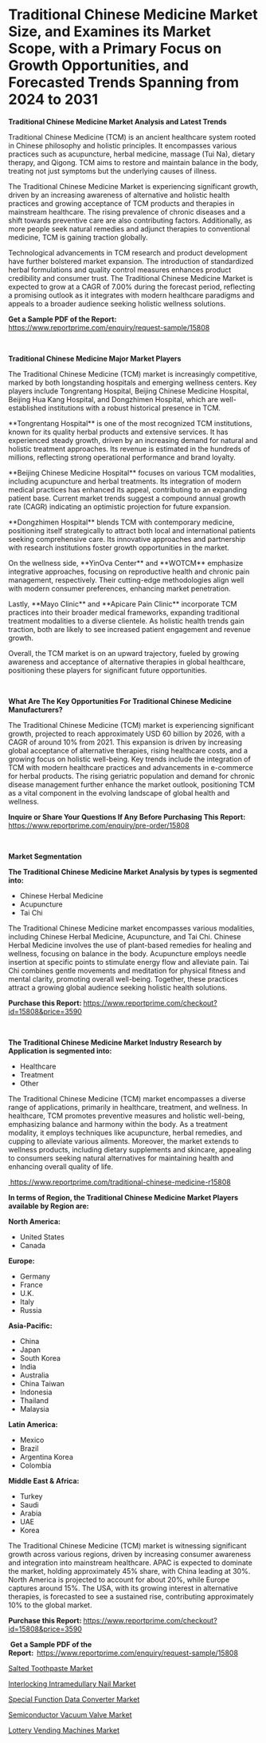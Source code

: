<p><h1>Traditional Chinese Medicine Market Size, and Examines its Market Scope, with a Primary Focus on Growth Opportunities, and Forecasted Trends Spanning from 2024 to 2031</h1></p><p><strong>Traditional Chinese Medicine Market Analysis and Latest Trends</strong></p>
<p><p>Traditional Chinese Medicine (TCM) is an ancient healthcare system rooted in Chinese philosophy and holistic principles. It encompasses various practices such as acupuncture, herbal medicine, massage (Tui Na), dietary therapy, and Qigong. TCM aims to restore and maintain balance in the body, treating not just symptoms but the underlying causes of illness.</p><p>The Traditional Chinese Medicine Market is experiencing significant growth, driven by an increasing awareness of alternative and holistic health practices and growing acceptance of TCM products and therapies in mainstream healthcare. The rising prevalence of chronic diseases and a shift towards preventive care are also contributing factors. Additionally, as more people seek natural remedies and adjunct therapies to conventional medicine, TCM is gaining traction globally.</p><p>Technological advancements in TCM research and product development have further bolstered market expansion. The introduction of standardized herbal formulations and quality control measures enhances product credibility and consumer trust. The Traditional Chinese Medicine Market is expected to grow at a CAGR of 7.00% during the forecast period, reflecting a promising outlook as it integrates with modern healthcare paradigms and appeals to a broader audience seeking holistic wellness solutions.</p></p>
<p><strong>Get a Sample PDF of the Report:&nbsp;</strong> <a href="https://www.reportprime.com/enquiry/request-sample/15808?utm_campaign=1842&utm_medium=2&utm_source=Github&utm_content=ia&utm_term=30112024&utm_id=traditional-chinese-medicine">https://www.reportprime.com/enquiry/request-sample/15808</a></p>
<p>&nbsp;</p>
<p><strong>Traditional Chinese Medicine Major Market Players</strong></p>
<p><p>The Traditional Chinese Medicine (TCM) market is increasingly competitive, marked by both longstanding hospitals and emerging wellness centers. Key players include Tongrentang Hospital, Beijing Chinese Medicine Hospital, Beijing Hua Kang Hospital, and Dongzhimen Hospital, which are well-established institutions with a robust historical presence in TCM.</p><p>**Tongrentang Hospital** is one of the most recognized TCM institutions, known for its quality herbal products and extensive services. It has experienced steady growth, driven by an increasing demand for natural and holistic treatment approaches. Its revenue is estimated in the hundreds of millions, reflecting strong operational performance and brand loyalty.</p><p>**Beijing Chinese Medicine Hospital** focuses on various TCM modalities, including acupuncture and herbal treatments. Its integration of modern medical practices has enhanced its appeal, contributing to an expanding patient base. Current market trends suggest a compound annual growth rate (CAGR) indicating an optimistic projection for future expansion.</p><p>**Dongzhimen Hospital** blends TCM with contemporary medicine, positioning itself strategically to attract both local and international patients seeking comprehensive care. Its innovative approaches and partnership with research institutions foster growth opportunities in the market.</p><p>On the wellness side, **YinOva Center** and **WOTCM** emphasize integrative approaches, focusing on reproductive health and chronic pain management, respectively. Their cutting-edge methodologies align well with modern consumer preferences, enhancing market penetration.</p><p>Lastly, **Mayo Clinic** and **Apicare Pain Clinic** incorporate TCM practices into their broader medical frameworks, expanding traditional treatment modalities to a diverse clientele. As holistic health trends gain traction, both are likely to see increased patient engagement and revenue growth.</p><p>Overall, the TCM market is on an upward trajectory, fueled by growing awareness and acceptance of alternative therapies in global healthcare, positioning these players for significant future opportunities.</p></p>
<p>&nbsp;</p>
<p><strong>What Are The Key Opportunities For Traditional Chinese Medicine Manufacturers?</strong></p>
<p><p>The Traditional Chinese Medicine (TCM) market is experiencing significant growth, projected to reach approximately USD 60 billion by 2026, with a CAGR of around 10% from 2021. This expansion is driven by increasing global acceptance of alternative therapies, rising healthcare costs, and a growing focus on holistic well-being. Key trends include the integration of TCM with modern healthcare practices and advancements in e-commerce for herbal products. The rising geriatric population and demand for chronic disease management further enhance the market outlook, positioning TCM as a vital component in the evolving landscape of global health and wellness.</p></p>
<p><strong>Inquire or Share Your Questions If Any Before Purchasing This Report:</strong> <a href="https://www.reportprime.com/enquiry/pre-order/15808?utm_campaign=1842&utm_medium=2&utm_source=Github&utm_content=ia&utm_term=30112024&utm_id=traditional-chinese-medicine">https://www.reportprime.com/enquiry/pre-order/15808</a></p>
<p>&nbsp;</p>
<p><strong>Market Segmentation</strong></p>
<p><strong>The Traditional Chinese Medicine Market Analysis by types is segmented into:</strong></p>
<p><ul><li>Chinese Herbal Medicine</li><li>Acupuncture</li><li>Tai Chi</li></ul></p>
<p><p>The Traditional Chinese Medicine market encompasses various modalities, including Chinese Herbal Medicine, Acupuncture, and Tai Chi. Chinese Herbal Medicine involves the use of plant-based remedies for healing and wellness, focusing on balance in the body. Acupuncture employs needle insertion at specific points to stimulate energy flow and alleviate pain. Tai Chi combines gentle movements and meditation for physical fitness and mental clarity, promoting overall well-being. Together, these practices attract a growing global audience seeking holistic health solutions.</p></p>
<p><strong>Purchase this Report:&nbsp;</strong><a href="https://www.reportprime.com/checkout?id=15808&price=3590&utm_campaign=1842&utm_medium=2&utm_source=Github&utm_content=ia&utm_term=30112024&utm_id=traditional-chinese-medicine">https://www.reportprime.com/checkout?id=15808&price=3590</a></p>
<p>&nbsp;</p>
<p><strong>The Traditional Chinese Medicine Market Industry Research by Application is segmented into:</strong></p>
<p><ul><li>Healthcare</li><li>Treatment</li><li>Other</li></ul></p>
<p><p>The Traditional Chinese Medicine (TCM) market encompasses a diverse range of applications, primarily in healthcare, treatment, and wellness. In healthcare, TCM promotes preventive measures and holistic well-being, emphasizing balance and harmony within the body. As a treatment modality, it employs techniques like acupuncture, herbal remedies, and cupping to alleviate various ailments. Moreover, the market extends to wellness products, including dietary supplements and skincare, appealing to consumers seeking natural alternatives for maintaining health and enhancing overall quality of life.</p></p>
<p><a href="https://www.reportprime.com/traditional-chinese-medicine-r15808?utm_campaign=1842&utm_medium=2&utm_source=Github&utm_content=ia&utm_term=30112024&utm_id=traditional-chinese-medicine">&nbsp;https://www.reportprime.com/traditional-chinese-medicine-r15808</a></p>
<p><strong>In terms of Region, the Traditional Chinese Medicine Market Players available by Region are:</strong></p>
<p>
    <p> <strong> North America: </strong>
        <ul>
            <li>United States</li>
            <li>Canada</li>
        </ul>
        </p> 
    <p> <strong> Europe: </strong>
        <ul>
            <li>Germany</li>
            <li>France</li>
            <li>U.K.</li>
            <li>Italy</li>
            <li>Russia</li>
        </ul>
        </p> 
    <p> <strong> Asia-Pacific: </strong>
        <ul>
            <li>China</li>
            <li>Japan</li>
            <li>South Korea</li>
            <li>India</li>
            <li>Australia</li>
            <li>China Taiwan</li>
            <li>Indonesia</li>
            <li>Thailand</li>
            <li>Malaysia</li>
        </ul>
        </p> 
    <p> <strong> Latin America: </strong>
        <ul>
            <li>Mexico</li>
            <li>Brazil</li>
            <li>Argentina Korea</li>
            <li>Colombia</li>
        </ul>
        </p> 
    <p> <strong> Middle East & Africa: </strong>
        <ul>
            <li>Turkey</li>
            <li>Saudi</li>
            <li>Arabia</li>
            <li>UAE</li>
            <li>Korea</li>
        </ul>
    </p>
    </p>
<p><p>The Traditional Chinese Medicine (TCM) market is witnessing significant growth across various regions, driven by increasing consumer awareness and integration into mainstream healthcare. APAC is expected to dominate the market, holding approximately 45% share, with China leading at 30%. North America is projected to account for about 20%, while Europe captures around 15%. The USA, with its growing interest in alternative therapies, is forecasted to see a sustained rise, contributing approximately 10% to the global market.</p></p>
<p><strong>Purchase this Report: </strong><a href="https://www.reportprime.com/checkout?id=15808&price=3590&utm_campaign=1842&utm_medium=2&utm_source=Github&utm_content=ia&utm_term=30112024&utm_id=traditional-chinese-medicine">https://www.reportprime.com/checkout?id=15808&price=3590</a></p>
<p>&nbsp;<strong>Get a Sample PDF of the Report:&nbsp;&nbsp;</strong><a href="https://www.reportprime.com/enquiry/request-sample/15808?utm_campaign=1842&utm_medium=2&utm_source=Github&utm_content=ia&utm_term=30112024&utm_id=traditional-chinese-medicine">https://www.reportprime.com/enquiry/request-sample/15808</a></p>
<p><strong></strong></p>
<p><p><a href="https://www.linkedin.com/pulse/market-dynamics-future-trends-global-salted-toothpaste-n3g3e?utm_campaign=1842&utm_medium=2&utm_source=Github&utm_content=ia&utm_term=30112024&utm_id=traditional-chinese-medicine">Salted Toothpaste Market</a></p><p><a href="https://www.linkedin.com/pulse/in-depth-evaluation-interlocking-intramedullary-nail-market-i77oe?utm_campaign=1842&utm_medium=2&utm_source=Github&utm_content=ia&utm_term=30112024&utm_id=traditional-chinese-medicine">Interlocking Intramedullary Nail Market</a></p><p><a href="https://issuu.com/reportprime-2/docs/special-function-data-converter-market-size-2030.p?utm_campaign=1842&utm_medium=2&utm_source=Github&utm_content=ia&utm_term=30112024&utm_id=traditional-chinese-medicine">Special Function Data Converter Market</a></p><p><a href="https://issuu.com/reportprime-2/docs/semiconductor-vacuum-valve-market-size-2030.pptx?utm_campaign=1842&utm_medium=2&utm_source=Github&utm_content=ia&utm_term=30112024&utm_id=traditional-chinese-medicine">Semiconductor Vacuum Valve Market</a></p><p><a href="https://www.linkedin.com/pulse/global-lottery-vending-machines-market-pulse-trends-growth-rix4e?utm_campaign=1842&utm_medium=2&utm_source=Github&utm_content=ia&utm_term=30112024&utm_id=traditional-chinese-medicine">Lottery Vending Machines Market</a></p></p>